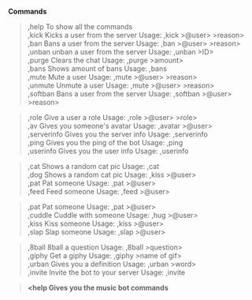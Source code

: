<!DOCTYPE html>
<html>
<body>

<t>**Commands**<t>

>,help To show all the commands<br>
,kick Kicks a user from the server Usage: ,kick >@user> >reason><br>
,ban Bans a user from the server Usage: ,ban >@user> >reason><br>
,unban unban a user from the server Usage: ,unban >ID><br>
,purge Clears the chat Usage: ,purge >amount><br>
,bans Shows amount of bans Usage: ,bans<br>
,mute Mute a user Usage: ,mute >@user> >reason><br>
,unmute Unmute a user Usage: ,mute >@user> >reason><br>
,softban Bans a user from the server Usage: ,softban >@user> >reason> </p>

>,role Give a user a role Usage: ,role >@user> >role> <br>
,av Gives you someone's avatar Usage: ,avatar >@user> <br>
,serverinfo Gives you the server info Usage: ,serverinfo<br>
,ping Gives you the ping of the bot Usage: ,ping<br>
,userinfo Gives you the user info Usage: ,userinfo </p>

>,cat Shows a random cat pic Usage: ,cat<br>
,dog Shows a random cat pic Usage: ,kiss >@user> <br>
,pat Pat someone Usage: ,pat >@user><br>
,feed Feed someone Usage: ,feed >@user> </p>

>,pat Pat someone Usage: ,pat >@user><br>
,cuddle Cuddle with someone Usage: ,hug >@user><br>
,kiss Kiss someone Usage: ,kiss >@user><br>
,slap Slap someone Usage: ,slap >@user> </p>

>,8ball 8ball a question Usage: ,8ball >question> <br>
,giphy Get a giphy Usage: ,giphy >name of gif> <br>
,urban Gives you a definition Usage: ,urban >word> <br>
,invite Invite the bot to your server Usage: ,invite </p>

> **<help Gives you the music bot commands**

</body>
</html>
